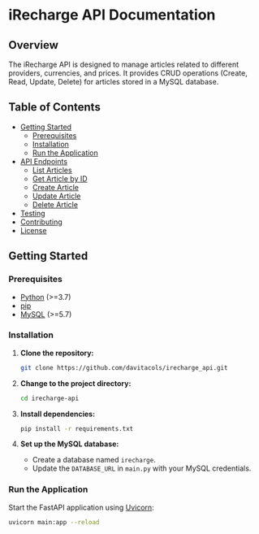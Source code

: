 # iRecharge API Documentation

## Overview

The iRecharge API is designed to manage articles related to different providers, currencies, and prices. It provides CRUD operations (Create, Read, Update, Delete) for articles stored in a MySQL database.

## Table of Contents

- [Getting Started](#getting-started)
  - [Prerequisites](#prerequisites)
  - [Installation](#installation)
  - [Run the Application](#run-the-application)
- [API Endpoints](#api-endpoints)
  - [List Articles](#list-articles)
  - [Get Article by ID](#get-article-by-id)
  - [Create Article](#create-article)
  - [Update Article](#update-article)
  - [Delete Article](#delete-article)
- [Testing](#testing)
- [Contributing](#contributing)
- [License](#license)

## Getting Started

### Prerequisites

- [Python](https://www.python.org/) (>=3.7)
- [pip](https://pip.pypa.io/en/stable/)
- [MySQL](https://www.mysql.com/) (>=5.7)

### Installation

1. **Clone the repository:**

    ```bash
    git clone https://github.com/davitacols/irecharge_api.git
    ```

2. **Change to the project directory:**

    ```bash
    cd irecharge-api
    ```

3. **Install dependencies:**

    ```bash
    pip install -r requirements.txt
    ```

4. **Set up the MySQL database:**

    - Create a database named `irecharge`.
    - Update the `DATABASE_URL` in `main.py` with your MySQL credentials.

### Run the Application

Start the FastAPI application using [Uvicorn](https://www.uvicorn.org/):

```bash
uvicorn main:app --reload
